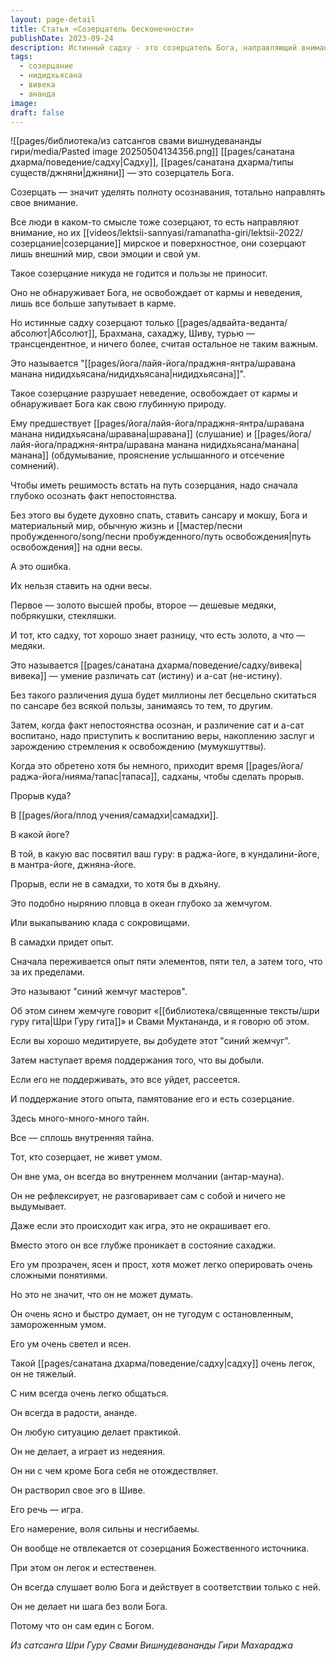 ```yaml
---
layout: page-detail
title: Статья «Созерцатель бесконечности»
publishDate: 2023-09-24
description: Истинный садху - это созерцатель Бога, направляющий внимание только на Абсолют, а не на мирское. Такое созерцание (нидидхьясана) разрушает неведение и освобождает от кармы. Ему предшествуют слушание, обдумывание, различение истины и ложного, воспитание веры и стремления к освобождению. Прорыв в самадхи или дхьяну - как добыча "синего жемчуга". Садху живет вне ума, в ананде, растворяя эго в Шиве и следуя только воле Бога.
tags:
  - созерцание
  - нидидхьясана
  - вивека
  - ананда
image: 
draft: false
---
```

![[pages/библиотека/из сатсангов свами вишнудевананды гири/media/Pasted image 20250504134356.png]]
 [[pages/санатана дхарма/поведение/садху|Садху]], [[pages/санатана дхарма/типы существ/джняни|джняни]] — это созерцатель Бога.

 Созерцать — значит уделять полноту осознавания, тотально направлять свое внимание.

 Все люди в каком-то смысле тоже созерцают, то есть направляют внимание, но их [[videos/lektsii-sannyasi/ramanatha-giri/lektsii-2022/созерцание|созерцание]] мирское и поверхностное, они созерцают лишь внешний мир, свои эмоции и свой ум.

 Такое созерцание никуда не годится и пользы не приносит.

 Оно не обнаруживает Бога, не освобождает от кармы и неведения, лишь все больше запутывает в карме.

 Но истинные садху созерцают только [[pages/адвайта-веданта/абсолют|Абсолют]], Брахмана, сахаджу, Шиву, турью — трансцендентное, и ничего более, считая остальное не таким важным.

 Это называется "[[pages/йога/лайя-йога/праджня-янтра/шравана манана нидидхьясана/нидидхьясана|нидидхьясана]]".

 Такое созерцание разрушает неведение, освобождает от кармы и обнаруживает Бога как свою глубинную природу.

 Ему предшествует [[pages/йога/лайя-йога/праджня-янтра/шравана манана нидидхьясана/шравана|шравана]] (слушание) и [[pages/йога/лайя-йога/праджня-янтра/шравана манана нидидхьясана/манана|манана]] (обдумывание, прояснение услышанного и отсечение сомнений).

 Чтобы иметь решимость встать на путь созерцания, надо сначала глубоко осознать факт непостоянства.

 Без этого вы будете духовно спать, ставить сансару и мокшу, Бога и материальный мир, обычную жизнь и [[мастер/песни пробужденного/song/песни пробужденного/путь освобождения|путь освобождения]] на одни весы.

 А это ошибка.

 Их нельзя ставить на одни весы.

 Первое — золото высшей пробы, второе — дешевые медяки, побрякушки, стекляшки.

 И тот, кто садху, тот хорошо знает разницу, что есть золото, а что — медяки.

 Это называется [[pages/санатана дхарма/поведение/садху/вивека|вивека]] — умение различать сат (истину) и а-сат (не-истину).

 Без такого различения душа будет миллионы лет бесцельно скитаться по сансаре без всякой пользы, занимаясь то тем, то другим.

 Затем, когда факт непостоянства осознан, и различение сат и а-сат воспитано, надо приступить к воспитанию веры, накоплению заслуг и зарождению стремления к освобождению (мумукшуттвы).

 Когда это обретено хотя бы немного, приходит время [[pages/йога/раджа-йога/нияма/тапас|тапаса]], садханы, чтобы сделать прорыв.

 Прорыв куда?

 В [[pages/йога/плод учения/самадхи|самадхи]].

 В какой йоге?

 В той, в какую вас посвятил ваш гуру: в раджа-йоге, в кундалини-йоге, в мантра-йоге, джняна-йоге.

 Прорыв, если не в самадхи, то хотя бы в дхьяну.

 Это подобно нырянию пловца в океан глубоко за жемчугом.

 Или выкапыванию клада с сокровищами.

 В самадхи придет опыт.

 Сначала переживается опыт пяти элементов, пяти тел, а затем того, что за их пределами.

 Это называют "синий жемчуг мастеров".

 Об этом синем жемчуге говорит «[[библиотека/священные тексты/шри гуру гита|Шри Гуру гита]]» и Свами Муктананда, и я говорю об этом.

 Если вы хорошо медитируете, вы добудете этот "синий жемчуг".

 Затем наступает время поддержания того, что вы добыли.

 Если его не поддерживать, это все уйдет, рассеется.

 И поддержание этого опыта, памятование его и есть созерцание.

 Здесь много-много-много тайн.

 Все — сплошь внутренняя тайна.

 Тот, кто созерцает, не живет умом.

 Он вне ума, он всегда во внутреннем молчании (антар-мауна).

 Он не рефлексирует, не разговаривает сам с собой и ничего не выдумывает.

 Даже если это происходит как игра, это не окрашивает его.

 Вместо этого он все глубже проникает в состояние сахаджи.

 Его ум прозрачен, ясен и прост, хотя может легко оперировать очень сложными понятиями.

 Но это не значит, что он не может думать.

 Он очень ясно и быстро думает, он не тугодум с остановленным, замороженным умом.

 Его ум очень светел и ясен.

 Такой [[pages/санатана дхарма/поведение/садху|садху]] очень легок, он не тяжелый.

 С ним всегда очень легко общаться.

 Он всегда в радости, ананде.

 Он любую ситуацию делает практикой.

 Он не делает, а играет из недеяния.

 Он ни с чем кроме Бога себя не отождествляет.

 Он растворил свое эго в Шиве.

 Его речь — игра.

 Его намерение, воля сильны и несгибаемы.

 Он вообще не отвлекается от созерцания Божественного источника.

 При этом он легок и естественен.

 Он всегда слушает волю Бога и действует в соответствии только с ней.

 Он не делает ни шага без воли Бога.

 Потому что он сам един с Богом.

*Из сатсанга Шри Гуру Свами Вишнудевананды Гири Махараджа*